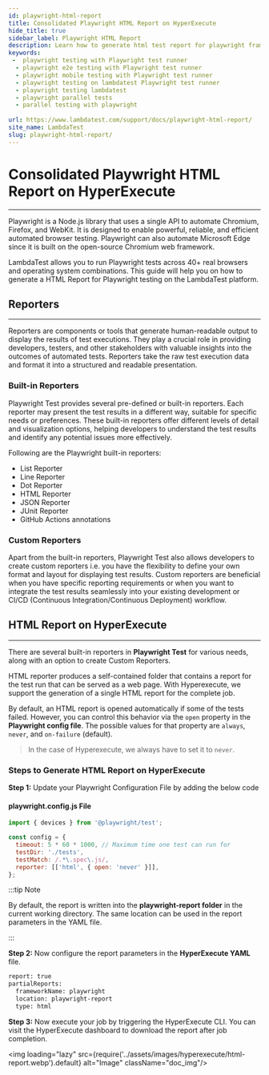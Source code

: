 ```yaml
---
id: playwright-html-report
title: Consolidated Playwright HTML Report on HyperExecute
hide_title: true
sidebar_label: Playwright HTML Report
description: Learn how to generate html test report for playwright framework testing on lambdatest and download the reports from the dashboard
keywords:
 -  playwright testing with Playwright test runner
  - playwright e2e testing with Playwright test runner
  - playwright mobile testing with Playwright test runner
  - playwright testing on lambdatest Playwright test runner
  - playwright testing lambdatest 
  - playwright parallel tests
  - parallel testing with playwright
  
url: https://www.lambdatest.com/support/docs/playwright-html-report/
site_name: LambdaTest
slug: playwright-html-report/
---
```

<script type="application/ld+json"
      dangerouslySetInnerHTML={{ __html: JSON.stringify({
       "@context": "https://schema.org",
        "@type": "BreadcrumbList",
        "itemListElement": [{
          "@type": "ListItem",
          "position": 1,
          "name": "LambdaTest",
          "item": "https://www.lambdatest.com"
        },{
          "@type": "ListItem",
          "position": 2,
          "name": "Support",
          "item": "https://www.lambdatest.com/support/docs/"
        },{
          "@type": "ListItem",
          "position": 3,
          "name": "Playwright Testing With Playwright Test",
          "item": "https://www.lambdatest.com/support/docs/playwright-html-report/"
        }]
      })
    }}
></script>

# Consolidated Playwright HTML Report on HyperExecute 
* * *

Playwright is a Node.js library that uses a single API to automate Chromium, Firefox, and WebKit. It is designed to enable powerful, reliable, and efficient automated browser testing. Playwright can also automate Microsoft Edge since it is built on the open-source Chromium web framework.

LambdaTest allows you to run Playwright tests across 40+ real browsers and operating system combinations. This guide will help you on how to generate a HTML Report for Playwright testing on the LambdaTest platform.

## Reporters
***

Reporters are components or tools that generate human-readable output to display the results of test executions. They play a crucial role in providing developers, testers, and other stakeholders with valuable insights into the outcomes of automated tests. Reporters take the raw test execution data and format it into a structured and readable presentation.

### Built-in Reporters
Playwright Test provides several pre-defined or built-in reporters. Each reporter may present the test results in a different way, suitable for specific needs or preferences. These built-in reporters offer different levels of detail and visualization options, helping developers to understand the test results and identify any potential issues more effectively.
>
Following are the Playwright built-in reporters:
- List Reporter
- Line Reporter
- Dot Reporter
- HTML Reporter
- JSON Reporter
- JUnit Reporter
- GitHub Actions annotations

### Custom Reporters
Apart from the built-in reporters, Playwright Test also allows developers to create custom reporters i.e. you have the flexibility to define your own format and layout for displaying test results. Custom reporters are beneficial when you have specific reporting requirements or when you want to integrate the test results seamlessly into your existing development or CI/CD (Continuous Integration/Continuous Deployment) workflow.

## HTML Report on HyperExecute
***

There are several built-in reporters in **Playwright Test** for various needs, along with an option to create Custom Reporters.

HTML reporter produces a self-contained folder that contains a report for the test run that can be served as a web page. With Hyperexecute, we support the generation of a single HTML report for the complete job.

By default, an HTML report is opened automatically if some of the tests failed. However, you can control this behavior via the `open` property in the **Playwright config file**. The possible values for that property are `always`, `never`, and `on-failure` (default).

> In the case of Hyperexecute, we always have to set it to `never`.

### Steps to Generate HTML Report on HyperExecute

**Step 1:** Update your Playwright Configuration File by adding the below code

#### playwright.config.js File

```javascript
import { devices } from '@playwright/test';

const config = { 
  timeout: 5 * 60 * 1000, // Maximum time one test can run for
  testDir: './tests',
  testMatch: /.*\.spec\.js/,
  reporter: [['html', { open: 'never' }]],
};
```

:::tip Note

By default, the report is written into the **playwright-report folder** in the current working directory. The same location can be used in the report parameters in the YAML file.

:::

**Step 2:** Now configure the report parameters in the **HyperExecute YAML** file.

```bash
report: true
partialReports:
  frameworkName: playwright
  location: playwright-report
  type: html
```

**Step 3:** Now execute your job by triggering the HyperExecute CLI. You can  visit the HyperExecute dashboard to download the report after job completion.

<img loading="lazy" src={require('../assets/images/hyperexecute/html-report.webp').default} alt="Image" className="doc_img"/> 